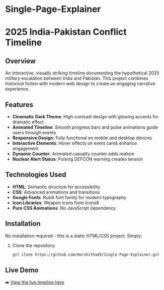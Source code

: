 # Single-Page-Explainer
# 2025 India-Pakistan Conflict Timeline

## Overview
An interactive, visually striking timeline documenting the hypothetical 2025 military escalation between India and Pakistan. This project combines historical fiction with modern web design to create an engaging narrative experience.

## Features

- **Cinematic Dark Theme**: High-contrast design with glowing accents for dramatic effect
- **Animated Timeline**: Smooth progress bars and pulse animations guide users through events
- **Responsive Design**: Fully functional on mobile and desktop devices
- **Interactive Elements**: Hover effects on event cards enhance engagement
- **Dynamic Counter**: Animated casualty counter adds realism
- **Nuclear Alert Status**: Pulsing DEFCON warning creates tension

## Technologies Used

- **HTML**: Semantic structure for accessibility
- **CSS**: Advanced animations and transitions
- **Google Fonts**: Rubik font family for modern typography
- **Icon Libraries**: Weapon icons from Icons8
- **Pure CSS Animations**: No JavaScript dependency

## Installation

No installation required - this is a static HTML/CSS project. Simply:

1. Clone the repository:
   ```bash
   git clone https://github.com/Harshithad9/Single-Page-Explainer.git
## Live Demo

➡️ [View the live timeline here](https://single-page-explainer.vercel.app
)
